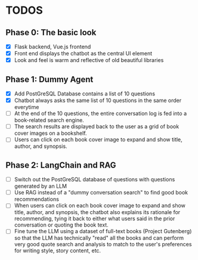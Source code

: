 # TODOS

## Phase 0: The basic look

 - [x] Flask backend, Vue.js frontend
 - [x] Front end displays the chatbot as the central UI element
 - [x] Look and feel is warm and reflective of old beautiful libraries

## Phase 1: Dummy Agent

 - [x] Add PostGreSQL Database contains a list of 10 questions
 - [x] Chatbot always asks the same list of 10 questions in the same order everytime
 - [ ] At the end of the 10 questions, the entire conversation log is fed into a book-related search engine. 
 - [ ] The search results are displayed back to the user as a grid of book cover images on a bookshelf.
 - [ ] Users can click on each book cover image to expand and show title, author, and synopsis.

## Phase 2: LangChain and RAG

 - [ ] Switch out the PostGreSQL database of questions with questions generated by an LLM
 - [ ] Use RAG instead of a "dummy conversation search" to find good book recommendations
 - [ ] When users can click on each book cover image to expand and show title, author, and synopsis, the chatbot also explains its rationale for recommending, tying it back to either what users said in the prior conversation or quoting the book text.
 - [ ] Fine tune the LLM using a dataset of full-text books (Project Gutenberg) so that the LLM has technically "read" all the books and can perform very good quote search and analysis to match to the user's preferences for writing style, story content, etc.